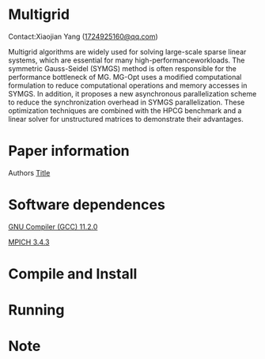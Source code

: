 # Multigrid

Contact:Xiaojian Yang (1724925160@qq.com)

Multigrid algorithms are widely used for solving large-scale sparse linear systems, which are essential for many high-performanceworkloads. 
The symmetric Gauss-Seidel (SYMGS) method is often responsible for the performance bottleneck of MG.
MG-Opt uses a modified computational formulation to reduce computational operations and memory accesses in SYMGS.
In addition, it proposes a new asynchronous parallelization scheme to reduce the synchronization overhead in SYMGS parallelization.
These optimization techniques are combined with the HPCG benchmark and a linear solver for unstructured matrices to demonstrate their advantages.


# Paper information
Authors [Title](File/https)





# Software dependences

[GNU Compiler (GCC) 11.2.0](http://ftp.gnu.org/gnu/gcc/gcc-11.2.0/gcc-11.2.0.tar.gz)

[MPICH 3.4.3](https://www.mpich.org/static/downloads/3.4.3/)




# Compile and Install



# Running



# Note
